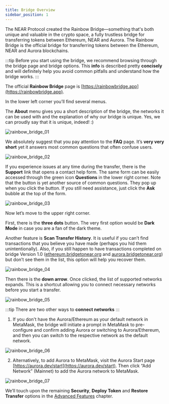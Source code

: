 ```yaml
---
title: Bridge Overview
sidebar_position: 1
---
```


The NEAR Protocol created the Rainbow Bridge—something that's both unique
and valuable in the crypto space, a fully trustless bridge
for transferring tokens between Ethereum, NEAR and Aurora.
The Rainbow Bridge is the official bridge for transferring tokens between the Ethereum, NEAR and Aurora blockchains.

:::tip
Before you start using the bridge, we recommend browsing through the bridge page and bridge options.
This **info** is described pretty **concisely** and will definitely help you avoid common pitfalls and understand how the bridge works.
:::

The official **Rainbow Bridge** page is [https://rainbowbridge.app](https://rainbowbridge.app).

In the lower left corner you’ll find several menus.

The **About** menu gives you a short description of the bridge, the networks it can be used with and the explanation of why our bridge is unique. Yes, we can proudly say that it is unique, indeed! :)

![rainbow_bridge_01](/img/rainbow_bridge_01.png)

We absolutely suggest that you pay attention to the **FAQ** page. It’s **very very short** yet it answers most common questions that often confuse users.

![rainbow_bridge_02](/img/rainbow_bridge_02.png)

If you experience issues at any time during the transfer, there is the **Support** link that opens a contact help form.
The same form can be easily accessed through the green icon **Questions** in the lower right corner.
Note that the button is yet another source of common questions. They pop up when you click the button. If you still need assistance, just click the **Ask** bubble at the top of the form.

![rainbow_bridge_03](/img/rainbow_bridge_03.png)

Now let’s move to the upper right corner.

First, there is the **three dots** button. The very first option would be **Dark Mode** in case you are a fan of the dark theme.

Another feature is **Scan Transfer History**.
It is useful if you can’t find transactions that you believe you have made (perhaps you hid them unintentionally).
Also, if you still happen to have transactions completed on bridge Version 1.0 ([ethereum.bridgetonear.org](https://ethereum.bridgetonear.org)
and [aurora.bridgetonear.org](https://aurora.bridgetonear.org)) but don’t see them in the list, this option will help you recover them.

![rainbow_bridge_04](/img/rainbow_bridge_04.png)

Then there is the **down arrow**. Once clicked, the list of supported networks expands. This is a shortcut allowing you to connect necessary networks before you start a transfer.

![rainbow_bridge_05](/img/rainbow_bridge_05.png)

:::tip
There are two other ways to **connect networks**
:::

1. If you don't have the Aurora/Ethereum as your default network in MetaMask,
the bridge will initiate a prompt in MetaMask to pre-configure
and confirm adding Aurora or switching to Aurora/Ethereum,
and then you can switch to the respective network as the default network.

![rainbow_bridge_06](/img/rainbow_bridge_06.png)

2. Alternatively, to add Aurora to MetaMask, visit the Aurora Start page [https://aurora.dev/start](https://aurora.dev/start).
Then click “Add Network” (Mainnet) to add the Aurora network to MetaMask.

![rainbow_bridge_07](/img/rainbow_bridge_07.png)

We’ll touch upon the remaining **Security**, **Deploy Token** and **Restore Transfer** options in the [Advanced Features](advanced-features) chapter.
